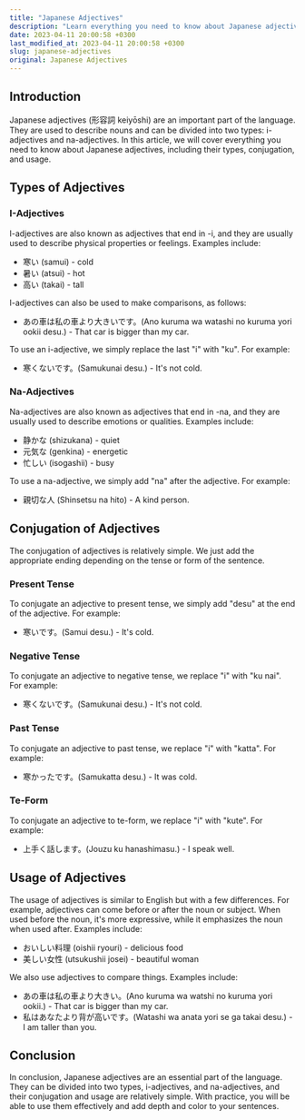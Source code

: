 ```yaml
---
title: "Japanese Adjectives"
description: "Learn everything you need to know about Japanese adjectives: their types, conjugation, and usage."
date: 2023-04-11 20:00:58 +0300
last_modified_at: 2023-04-11 20:00:58 +0300
slug: japanese-adjectives
original: Japanese Adjectives
---
```

## Introduction
Japanese adjectives (形容詞 keiyōshi) are an important part of the language. They are used to describe nouns and can be divided into two types: i-adjectives and na-adjectives. In this article, we will cover everything you need to know about Japanese adjectives, including their types, conjugation, and usage.

## Types of Adjectives

### I-Adjectives
I-adjectives are also known as adjectives that end in -i, and they are usually used to describe physical properties or feelings. Examples include:

- 寒い (samui) - cold
- 暑い (atsui) - hot
- 高い (takai) - tall

I-adjectives can also be used to make comparisons, as follows:

- あの車は私の車より大きいです。(Ano kuruma wa watashi no kuruma yori ookii desu.) - That car is bigger than my car.

To use an i-adjective, we simply replace the last "i" with "ku". For example:

- 寒くないです。(Samukunai desu.) - It's not cold.

### Na-Adjectives
Na-adjectives are also known as adjectives that end in -na, and they are usually used to describe emotions or qualities. Examples include:

- 静かな (shizukana) - quiet
- 元気な (genkina) - energetic
- 忙しい (isogashii) - busy

To use a na-adjective, we simply add "na" after the adjective. For example:

- 親切な人 (Shinsetsu na hito) - A kind person.

## Conjugation of Adjectives
The conjugation of adjectives is relatively simple. We just add the appropriate ending depending on the tense or form of the sentence.

### Present Tense
To conjugate an adjective to present tense, we simply add "desu" at the end of the adjective. For example:

- 寒いです。(Samui desu.) - It's cold.

### Negative Tense
To conjugate an adjective to negative tense, we replace "i" with "ku nai". For example:

- 寒くないです。(Samukunai desu.) - It's not cold.

### Past Tense
To conjugate an adjective to past tense, we replace "i" with "katta". For example:

- 寒かったです。(Samukatta desu.) - It was cold.

### Te-Form
To conjugate an adjective to te-form, we replace "i" with "kute". For example:

- 上手く話します。(Jouzu ku hanashimasu.) - I speak well.

## Usage of Adjectives
The usage of adjectives is similar to English but with a few differences. For example, adjectives can come before or after the noun or subject. When used before the noun, it's more expressive, while it emphasizes the noun when used after. Examples include:

- おいしい料理 (oishii ryouri) - delicious food
- 美しい女性 (utsukushii josei) - beautiful woman

We also use adjectives to compare things. Examples include:

- あの車は私の車より大きい。(Ano kuruma wa watshi no kuruma yori ookii.) - That car is bigger than my car.
- 私はあなたより背が高いです。(Watashi wa anata yori se ga takai desu.) - I am taller than you.

## Conclusion
In conclusion, Japanese adjectives are an essential part of the language. They can be divided into two types, i-adjectives, and na-adjectives, and their conjugation and usage are relatively simple. With practice, you will be able to use them effectively and add depth and color to your sentences.